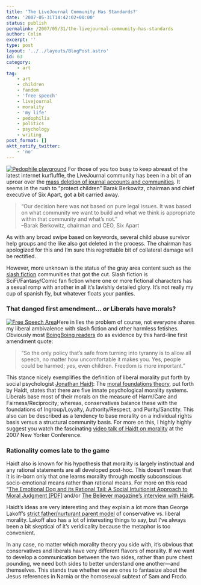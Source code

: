 ```yaml
---
title: 'The LiveJournal Community Has Standards?'
date: '2007-05-31T14:42:02+00:00'
status: publish
permalink: /2007/05/31/the-livejournal-community-has-standards
author: Colin
excerpt: ''
type: post
layout: '../../layouts/BlogPost.astro'
id: 63
category:
    - art
tag:
    - art
    - children
    - fandom
    - 'free speech'
    - livejournal
    - morality
    - 'my life'
    - pedophilia
    - politics
    - psychology
    - writing
post_format: []
aktt_notify_twitter:
    - 'no'
---
```

[![Pedophile playground](https://catcubed.com/wp-content/uploads/2007/05/108407wceb_w.thumbnail.jpg)](https://catcubed.com/wp-content/uploads/2007/05/108407wceb_w.jpg) For those of you too busy to keep abreast of the latest internet kurfluffle, the LiveJournal community has been in a bit of an uproar over the [mass deletion of journal accounts and communities](https://news.com.com/Mass+deletion+sparks+LiveJournal+revolt/2100-1025_3-6187619.html "CNET: Mass deletion sparks LiveJournal revolt"). It seems in the rush to “protect children” Barak Berkowitz, chairman and chief executive of Six Apart, got a bit carried away.

> “Our decision here was not based on pure legal issues. It was based on what community we want to build and what we think is appropriate within that community and what’s not.”  
> –Barak Berkowitz, chairman and CEO, Six Apart

As with any broad swipe based on keywords, several child abuse survivor help groups and the like also got deleted in the process. The chairman has apologized for this and I’m sure this regrettable bit of collateral damage will be rectified.

However, more unknown is the status of the gray area content such as the [slash fiction](https://en.wikipedia.org/wiki/Slash_fiction) communities that got the cut. Slash fiction is SciFi/Fantasy/Comic fan fiction where one or more fictional characters has a sexual romp with another in all it’s lavishly detailed glory. It’s not really my cup of spanish fly, but whatever floats your panties.

### That danged first amendment… *or* Liberals have morals?

[![Free Speech Area](https://catcubed.com/wp-content/uploads/2007/05/free-speech-area-273.thumbnail.jpg)](https://catcubed.com/wp-content/uploads/2007/05/free-speech-area-273.jpg)Here in lies the problem of course, not everyone shares my liberal ambivalence with slash fiction and other harmless fetishes. Obviously most [BoingBoing readers](https://www.boingboing.net/2007/05/31/livejournal6a_re_mas.html "LiveJournal/6A re: mass strikethrough - we screwed up.") do as evidence by this hard-line first amendment quote:

> “So the only policy that’s safe from turning into tyranny is to allow all speech, no matter how uncomfortable it makes you. Yes, people could be harmed; yes, even children. Freedom is more important.”

This stance nicely exemplifies the definition of liberal morality put forth by social psychologist [Jonathan Haidt](https://people.virginia.edu/~jdh6n/): The [moral foundations theory](https://faculty.virginia.edu/haidtlab/mf.html), put forth by Haidt, states that there are five innate psychological morality systems. Liberals base most of their morals on the measure of Harm/Care and Fairness/Reciprocity; whereas, conservatives balance these with the foundations of Ingroup/Loyalty, Authority/Respect, and Purity/Sanctity. This also can be described as a tendency to base morality on a individual rights basis versus a structural community basis. For more on this, I highly highly suggest you watch the fascinating [video talk of Haidt on morality](https://www.newyorker.com/online/video/conference/2007/haidt) at the 2007 New Yorker Conference.

### Rationality comes late to the game

Haidt also is known for his hypothesis that morality is largely instinctual and any rational statements are all developed post-hoc. This doesn’t mean that it is in-born only that one learns morality through mostly subconscious socio-emotional means rather than rational means. For more on this read “[The Emotional Dog and its Rational Tail: A Social Intuitionist Approach to Moral Judgment \[PDF\]](https://faculty.virginia.edu/haidtlab/articles/haidt.emotionaldog.manuscript.pdf) and/or [The Believer magazine’s interview with Haidt](https://www.believermag.com/issues/200508/?read=interview_haidt).

Haidt’s ideas are very interesting and they explain a lot more than George Lakoff’s [strict father/nurturant parent model](https://en.wikipedia.org/wiki/Moral_Politics) of conservative vs. liberal morality. Lakoff also has a lot of interesting things to say, but I’ve always been a bit skeptical of it’s veridicality because the metaphor is too convenient.

In any case, no matter which morality theory you side with, it’s obvious that conservatives and liberals have very different flavors of morality. If we want to develop a communication between the two sides, rather than pure chest pounding, we need both sides to better understand one another—and themselves. This stands true whether we are ones to fantasize about the Jesus references in Narnia or the homosexual subtext of Sam and Frodo.